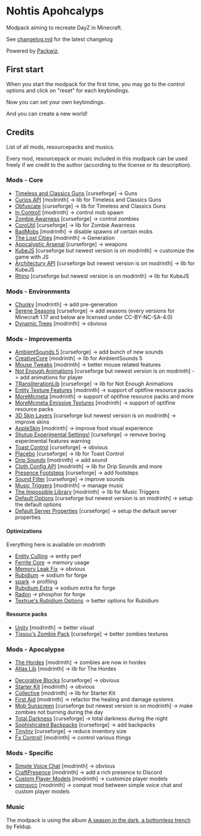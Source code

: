 # Nohtis Apohcalyps

Modpack aiming to recreate DayZ in Minecraft.

See [changelog.md](/changelog.md) for the latest changelog

Powered by [Packwiz](https://github.com/packwiz/packwiz).

## First start

When you start the modpack for the first time, you may go to the control options and click on "reset" for each keybindings.

Now you can set your own keybindings.

And you can create a new world!

## Credits 

List of all mods, resourcepacks and musics.

Every mod, resourcepack or music included in this modpack can be used freely if we credit to the author (according to the license or its description).

### Mods - Core

- [Timeless and Classics Guns](https://www.curseforge.com/minecraft/mc-mods/timeless-and-classic-guns-tac) [curseforge] -> Guns
- [Curios API](https://modrinth.com/mod/curios) [modrinth] -> lib for Timeless and Classics Guns 
- [Obfuscate](https://www.curseforge.com/minecraft/mc-mods/obfuscate) [curseforge] -> lib for Timeless and Classics Guns 
- [In Control!](https://modrinth.com/mod/in-control) [modrinth] -> control mob spawn
- [Zombie Awarness](https://www.curseforge.com/minecraft/mc-mods/zombie-awareness) [curseforge] -> control zombies 
- [CoroUtil](https://www.curseforge.com/minecraft/mc-mods/coroutil) [curseforge] -> lib for Zombie Awarness 
- [BadMobs](https://modrinth.com/mod/bad-mobs) [modrinth] -> disable spawns of certain mobs 
- [The Lost Cities](https://modrinth.com/mod/the-lost-cities) [modrinth] -> Generation
- [Apocalyptic Arsenal](https://www.curseforge.com/minecraft/mc-mods/apocalyptic-arsenal) [curseforge] -> weapons
- [KubeJS](https://modrinth.com/mod/kubejs) [curseforge but newest version is on modrinth] -> customize the game with JS
- [Architectury API](https://www.curseforge.com/minecraft/mc-mods/architectury) [curseforge but newest version is on modrinth] -> lib for KubeJS
- [Rhino](https://www.curseforge.com/minecraft/mc-mods/rhino) [curseforge but newest version is on modrinth] -> lib for KubeJS

### Mods - Environments

<!-- - [Terra](https://modrinth.com/plugin/terra) [modrinth] -> better generation -->
- [Chunky](https://modrinth.com/plugin/chunky) [modrinth] -> add pre-generation
- [Serene Seasons](https://www.curseforge.com/minecraft/mc-mods/serene-seasons) [curseforge] -> add seasons (every versions for Minecraft 1.17 and below are licensed under CC-BY-NC-SA-4.0)
- [Dynamic Trees](https://modrinth.com/mod/dynamictrees) [modrinth] -> obvious

### Mods - Improvements

- [AmbientSounds 5](https://www.curseforge.com/minecraft/mc-mods/ambientsounds) [curseforge] -> add bunch of new sounds
- [CreativeCore](https://modrinth.com/mod/creativecore) [modrinth] -> lib for AmbientSounds 5
- [Mouse Tweaks](https://modrinth.com/mod/mouse-tweaks) [modrinth] -> better mouse related features
- [Not Enough Animations](https://www.curseforge.com/minecraft/mc-mods/not-enough-animations) [curseforge but newest version is on modrinth] -> add animations for player
- [TRansliterationLib](https://www.curseforge.com/minecraft/mc-mods/transliterationlib) [curseforge] -> lib for Not Enough Animations
- [Entity Texture Features](https://modrinth.com/mod/entitytexturefeatures) [modrinth] -> support of optifine resource packs
- [MoreMcmeta](https://modrinth.com/mod/moremcmeta) [modrinth] -> support of optifine resource packs and more
- [MoreMcmeta Emissive Textures](https://modrinth.com/mod/moremcmeta-emissive) [modrinth] -> support of optifine resource packs
- [3D Skin Layers](https://www.curseforge.com/minecraft/mc-mods/skin-layers-3d) [curseforge but newest version is on modrinth] -> improve skins
- [AppleSkin](https://modrinth.com/mod/appleskin) [modrinth] -> improve food visual experience
- [Shutup Experimental Settings!](https://www.curseforge.com/minecraft/mc-mods/shutup-experimental-settings) [curseforge] -> remove boring experimental features warning
- [Toast Control](https://www.curseforge.com/minecraft/mc-mods/toast-control) [curseforge] -> obvious
- [Placebo](https://www.curseforge.com/minecraft/mc-mods/placebo) [curseforge] -> lib for Toast Control 
- [Drip Sounds](https://modrinth.com/mod/waterdripsound) [modrinth] -> add sound
- [Cloth Config API](https://modrinth.com/mod/waterdripsound) [modrinth] -> lib for Drip Sounds and more
- [Presence Footsteps](https://www.curseforge.com/minecraft/mc-mods/presence-footsteps-forge) [curseforge] -> add footsteps
- [Sound Filter](https://www.curseforge.com/minecraft/mc-mods/sound-filters) [curseforge] -> improve sounds
- [Music Triggers](https://modrinth.com/mod/music-triggers) [modrinth] -> manage music
- [The Impossible Library](https://modrinth.com/mod/the-impossible-library) [modrinth] -> lib for Music Triggers 
- [Default Options](https://www.curseforge.com/minecraft/mc-mods/default-options) [curseforge but newest version is on modrinth] -> setup the default options
- [Default Server Properties](https://www.curseforge.com/minecraft/mc-mods/default-server-properties) [curseforge] -> setup the default server properties

#### Optimizations

Everything here is available on modrinth

- [Entity Culling](https://modrinth.com/mod/entityculling) -> entity perf
- [Ferrite Core](https://modrinth.com/mod/ferrite-core) -> memory usage
- [Memory Leak Fix](https://modrinth.com/mod/memoryleakfix) -> obvious
- [Rubidium](https://modrinth.com/mod/rubidium) -> sodium for forge
- [spark](https://modrinth.com/mod/spark) -> profiling
- [Rubidium Extra](https://modrinth.com/mod/rubidium-extra) -> sodium extra for forge
- [Radon](https://modrinth.com/mod/radon) -> phosphor for forge
- [Textrue's Rubidium Options](https://modrinth.com/mod/textrues-rubidium-options) -> better options for Rubidium

#### Resource packs

- [Unity](https://modrinth.com/resourcepack/unity) [modrinth] -> better visual
- [Tissou's Zombie Pack](https://www.curseforge.com/minecraft/texture-packs/tissous-zombie-pack-optifine-1-7x-1-19) [curseforge] -> better zombies textures

### Mods - Apocalypse

- [The Hordes](https://modrinth.com/mod/the-hordes) [modrinth] -> zombies are now in hordes
- [Atlas Lib](https://modrinth.com/mod/atlas-lib) [modrinth] -> lib for The Hordes 
<!-- - [ChestRefill](https://modrinth.com/mod/chestrefill) [modrinth] -> refill chests NOT AVAILABLE FOR 1.16.5 -->
- [Decorative Blocks](https://www.curseforge.com/minecraft/mc-mods/decorative-blocks) [curseforge] -> obvious
- [Starter Kit](https://modrinth.com/mod/starter-kit) [modrinth] -> obvious
- [Collective](https://modrinth.com/mod/starter-kit) [modrinth] -> lib for Starter Kit
- [First Aid](https://modrinth.com/mod/firstaid) [modrinth] -> refactor the healing and damage systems
- [Mob Sunscreen](https://modrinth.com/mod/mob-sunscreen) [curseforge but newest version is on modrinth] -> make zombies not burning during the day
- [Total Darkness](https://www.curseforge.com/minecraft/mc-mods/total-darkness) [curseforge] -> total darkness during the night
- [Sophisticated Backpacks](https://www.curseforge.com/minecraft/mc-mods/sophisticated-backpacks) [curseforge] -> add backpacks
- [TinyInv](https://www.curseforge.com/minecraft/mc-mods/tinyinv) [curseforge] -> reduce inventory size
- [Fx Control!](https://modrinth.com/mod/fx-control) [modrinth] -> control various things

### Mods - Specific

- [Simple Voice Chat](https://modrinth.com/plugin/simple-voice-chat) [modrinth] -> obvious
- [CraftPresence](https://modrinth.com/mod/craftpresence) [modrinth] -> add a rich presence to Discord
- [Custom Player Models](https://modrinth.com/plugin/custom-player-models) [modrinth] -> customize player models
- [cpmsvcc](https://modrinth.com/mod/cpmsvcc) [modrinth] -> compat mod between simple voice chat and custom player models

### Music

The modpack is using the album [A season in the dark, a bottomless trench](https://feldup.bandcamp.com/album/a-season-in-the-dark-a-bottomless-trench) by Feldup.

